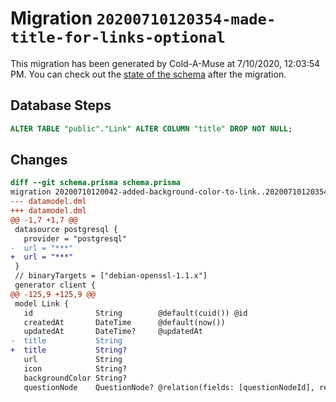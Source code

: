 # Migration `20200710120354-made-title-for-links-optional`

This migration has been generated by Cold-A-Muse at 7/10/2020, 12:03:54 PM.
You can check out the [state of the schema](./schema.prisma) after the migration.

## Database Steps

```sql
ALTER TABLE "public"."Link" ALTER COLUMN "title" DROP NOT NULL;
```

## Changes

```diff
diff --git schema.prisma schema.prisma
migration 20200710120042-added-background-color-to-link..20200710120354-made-title-for-links-optional
--- datamodel.dml
+++ datamodel.dml
@@ -1,7 +1,7 @@
 datasource postgresql {
   provider = "postgresql"
-  url = "***"
+  url = "***"
 }
 // binaryTargets = ["debian-openssl-1.1.x"]
 generator client {
@@ -125,9 +125,9 @@
 model Link {
   id              String        @default(cuid()) @id
   createdAt       DateTime      @default(now())
   updatedAt       DateTime?     @updatedAt
-  title           String
+  title           String?
   url             String
   icon            String?
   backgroundColor String?
   questionNode    QuestionNode? @relation(fields: [questionNodeId], references: [id])
```


